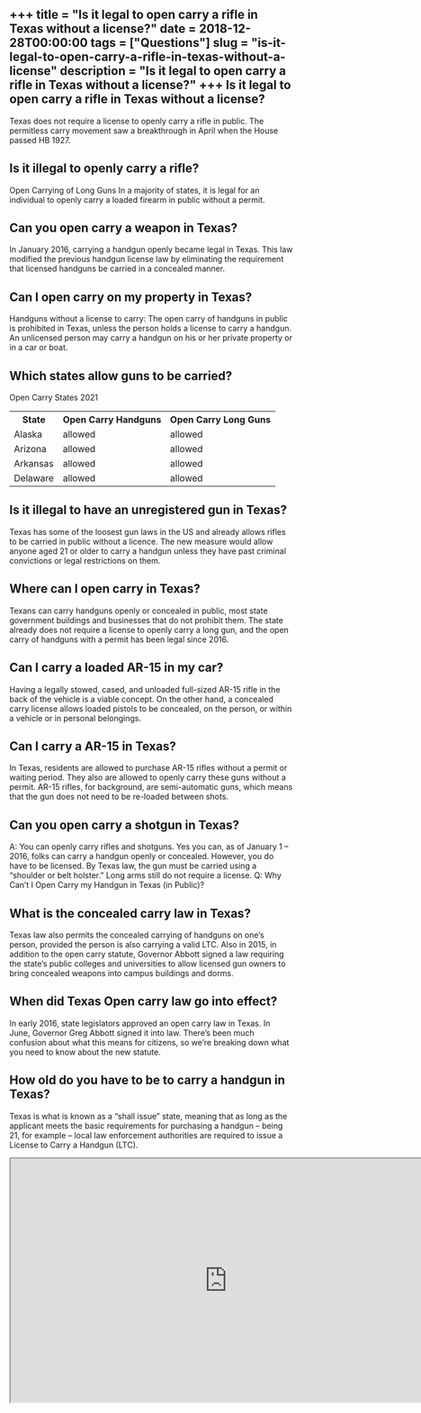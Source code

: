 +++
title = "Is it legal to open carry a rifle in Texas without a license?"
date = 2018-12-28T00:00:00
tags = ["Questions"]
slug = "is-it-legal-to-open-carry-a-rifle-in-texas-without-a-license"
description = "Is it legal to open carry a rifle in Texas without a license?"
+++
Is it legal to open carry a rifle in Texas without a license?
-------------------------------------------------------------

Texas does not require a license to openly carry a rifle in public. The permitless carry movement saw a breakthrough in April when the House passed HB 1927.

Is it illegal to openly carry a rifle?
--------------------------------------

Open Carrying of Long Guns In a majority of states, it is legal for an individual to openly carry a loaded firearm in public without a permit.

Can you open carry a weapon in Texas?
-------------------------------------

In January 2016, carrying a handgun openly became legal in Texas. This law modified the previous handgun license law by eliminating the requirement that licensed handguns be carried in a concealed manner.

Can I open carry on my property in Texas?
-----------------------------------------

Handguns without a license to carry: The open carry of handguns in public is prohibited in Texas, unless the person holds a license to carry a handgun. An unlicensed person may carry a handgun on his or her private property or in a car or boat.

Which states allow guns to be carried?
--------------------------------------

Open Carry States 2021

<table><tr><th>State</th><th>Open Carry Handguns</th><th>Open Carry Long Guns</th></tr><tr><td>Alaska</td><td>allowed</td><td>allowed</td></tr><tr><td>Arizona</td><td>allowed</td><td>allowed</td></tr><tr><td>Arkansas</td><td>allowed</td><td>allowed</td></tr><tr><td>Delaware</td><td>allowed</td><td>allowed</td></tr></table>

Is it illegal to have an unregistered gun in Texas?
---------------------------------------------------

Texas has some of the loosest gun laws in the US and already allows rifles to be carried in public without a licence. The new measure would allow anyone aged 21 or older to carry a handgun unless they have past criminal convictions or legal restrictions on them.

Where can I open carry in Texas?
--------------------------------

Texans can carry handguns openly or concealed in public, most state government buildings and businesses that do not prohibit them. The state already does not require a license to openly carry a long gun, and the open carry of handguns with a permit has been legal since 2016.

Can I carry a loaded AR-15 in my car?
-------------------------------------

Having a legally stowed, cased, and unloaded full-sized AR-15 rifle in the back of the vehicle is a viable concept. On the other hand, a concealed carry license allows loaded pistols to be concealed, on the person, or within a vehicle or in personal belongings.

Can I carry a AR-15 in Texas?
-----------------------------

In Texas, residents are allowed to purchase AR-15 rifles without a permit or waiting period. They also are allowed to openly carry these guns without a permit. AR-15 rifles, for background, are semi-automatic guns, which means that the gun does not need to be re-loaded between shots.

Can you open carry a shotgun in Texas?
--------------------------------------

A: You can openly carry rifles and shotguns. Yes you can, as of January 1 – 2016, folks can carry a handgun openly or concealed. However, you do have to be licensed. By Texas law, the gun must be carried using a “shoulder or belt holster.” Long arms still do not require a license. Q: Why Can’t I Open Carry my Handgun in Texas (in Public)?

What is the concealed carry law in Texas?
-----------------------------------------

Texas law also permits the concealed carrying of handguns on one’s person, provided the person is also carrying a valid LTC. Also in 2015, in addition to the open carry statute, Governor Abbott signed a law requiring the state’s public colleges and universities to allow licensed gun owners to bring concealed weapons into campus buildings and dorms.

When did Texas Open carry law go into effect?
---------------------------------------------

In early 2016, state legislators approved an open carry law in Texas. In June, Governor Greg Abbott signed it into law. There’s been much confusion about what this means for citizens, so we’re breaking down what you need to know about the new statute.

How old do you have to be to carry a handgun in Texas?
------------------------------------------------------

Texas is what is known as a “shall issue” state, meaning that as long as the applicant meets the basic requirements for purchasing a handgun – being 21, for example – local law enforcement authorities are required to issue a License to Carry a Handgun (LTC).

<iframe allow="accelerometer; autoplay; clipboard-write; encrypted-media; gyroscope; picture-in-picture" allowfullscreen="" class="__youtube_prefs__  epyt-is-override  no-lazyload" data-no-lazy="1" data-origheight="433" data-origwidth="770" data-skipgform_ajax_framebjll="" height="433" id="_ytid_75659" loading="lazy" src="https://www.youtube.com/embed/J43IdiuNQao?enablejsapi=1&autoplay=0&cc_load_policy=0&cc_lang_pref=&iv_load_policy=1&loop=0&modestbranding=0&rel=1&fs=1&playsinline=0&autohide=2&theme=dark&color=red&controls=1&" title="YouTube player" width="770"></iframe>